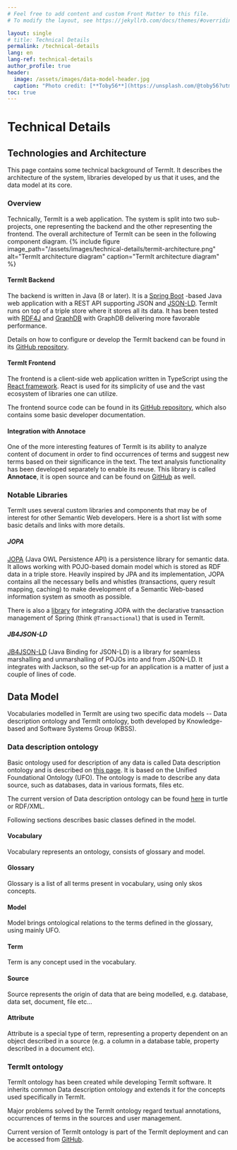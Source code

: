 ```yaml
---
# Feel free to add content and custom Front Matter to this file.
# To modify the layout, see https://jekyllrb.com/docs/themes/#overriding-theme-defaults

layout: single
# title: Technical Details
permalink: /technical-details
lang: en
lang-ref: technical-details
author_profile: true
header:
  image: /assets/images/data-model-header.jpg
  caption: "Photo credit: [**Toby56**](https://unsplash.com/@toby56?utm_source=unsplash&utm_medium=referral&utm_content=creditCopyText) on [**Unsplash**](http://unsplash.com/)"
toc: true
---
```


# Technical Details

## Technologies and Architecture

This page contains some technical background of TermIt. It describes the architecture of the system, libraries developed by us that it uses, and the data model at its core.

### Overview

Technically, TermIt is a web application. The system is split into two sub-projects, one representing the backend and the other representing the frontend. The overall
architecture of TermIt can be seen in the following component diagram.
{% include figure image_path="/assets/images/technical-details/termit-architecture.png" alt="TermIt architecture diagram" caption="TermIt architecture diagram" %}

#### TermIt Backend

The backend is written in Java (8 or later). It is a [Spring Boot](https://spring.io/projects/spring-boot) -based Java web application with a REST API
supporting JSON and [JSON-LD](https://json-ld.org/). TermIt runs on top of a triple store where it stores all its data. It has been tested with
[RDF4J](https://rdf4j.org/) and [GraphDB](https://graphdb.ontotext.com/) with GraphDB delivering more favorable performance.

Details on how to configure or develop the TermIt backend can be found in its [GitHub repository](https://github.com/kbss-cvut/termit).


#### TermIt Frontend

The frontend is a client-side web application written in TypeScript using the [React framework](https://reactjs.org/). React is used for its simplicity of use
and the vast ecosystem of libraries one can utilize.

The frontend source code can be found in its [GitHub repository](https://github.com/kbss-cvut/termit-ui), which also contains some basic developer documentation.

#### Integration with Annotace

One of the more interesting features of TermIt is its ability to analyze content of document in order to find occurrences of terms and suggest new terms based on their
significance in the text. The text analysis functionality has been developed separately to enable its reuse.
This library is called **Annotace**, it is open source and can be found on [GitHub](https://github.com/kbss-cvut/annotace) as well.


### Notable Libraries

TermIt uses several custom libraries and components that may be of interest for other Semantic Web developers. Here is a short list with some basic details
and links with more details.

##### JOPA

[JOPA](https://github.com/kbss-cvut/jopa) (Java OWL Persistence API) is a persistence library for semantic data.
It allows working with POJO-based domain model which is stored as RDF data in a triple store.
Heavily inspired by JPA and its implementation, JOPA contains all the necessary bells and whistles (transactions, query result mapping, caching) to make development
of a Semantic Web-based information system as smooth as possible.

There is also a [library](https://github.com/ledsoft/jopa-spring-transaction) for integrating JOPA with the declarative
transaction management of Spring (think `@Transactional`) that is used in TermIt.

##### JB4JSON-LD
[JB4JSON-LD](https://github.com/kbss-cvut/jb4jsonld) (Java Binding for JSON-LD) is a library for seamless marshalling and unmarshalling of POJOs into and from JSON-LD.
It integrates with Jackson, so the set-up for an application is a matter of just a couple of lines of code.


## Data Model

Vocabularies modelled in TermIt are using two specific data models -- Data description ontology and TermIt ontology, both developed by Knowledge-based and Software Systems Group (KBSS).

### Data description ontology

Basic ontology used for description of any data is called Data description ontology and is described on [this page](http://onto.fel.cvut.cz/ontologies/slovnik/agendovy/popis-dat/current/index-en.html). It is based on the Unified Foundational Ontology (UFO). The ontology is made to describe any data source, such as databases, data in various formats, files etc.

The current version of Data description ontology can be found [here](https://onto.fel.cvut.cz/ontologies/page/slovnik/agendovy/popis-dat/model/verze/1.0.1) in turtle or RDF/XML.

Following sections describes basic classes defined in the model.

#### Vocabulary
Vocabulary represents an ontology, consists of glossary and model.

#### Glossary
Glossary is a list of all terms present in vocabulary, using only skos concepts.

#### Model
Model brings ontological relations to the terms defined in the glossary, using mainly UFO.

#### Term
Term is any concept used in the vocabulary.

#### Source
Source represents the origin of data that are being modelled, e.g. database, data set, document, file etc...

#### Attribute
Attribute is a special type of term, representing a property dependent on an object described in a source (e.g. a column in a database table, property described in a document etc).

### TermIt ontology

TermIt ontology has been created while developing TermIt software. It inherits common Data description ontology and extends it for the concepts used specifically in TermIt.

Major problems solved by the TermIt ontology regard textual annotations, occurrences of terms in the sources and user management.

Current version of TermIt ontology is part of the TermIt deployment and can be accessed from [GitHub](https://github.com/kbss-cvut/termit/tree/master/ontology).
